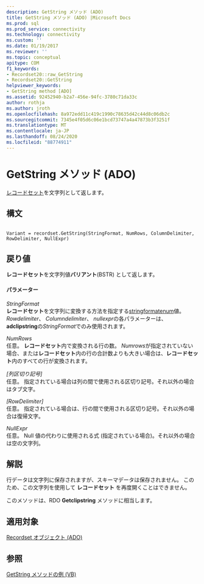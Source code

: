 ```yaml
---
description: GetString メソッド (ADO)
title: GetString メソッド (ADO) |Microsoft Docs
ms.prod: sql
ms.prod_service: connectivity
ms.technology: connectivity
ms.custom: ''
ms.date: 01/19/2017
ms.reviewer: ''
ms.topic: conceptual
apitype: COM
f1_keywords:
- Recordset20::raw_GetString
- Recordset20::GetString
helpviewer_keywords:
- GetString method [ADO]
ms.assetid: 92452940-b2a7-456e-94fc-3780c71da33c
author: rothja
ms.author: jroth
ms.openlocfilehash: 8a972edd11c419c1990c78635d42c44d8c06db2c
ms.sourcegitcommit: 7345e4f05d6c06e1bcd73747a4a47873b3f3251f
ms.translationtype: MT
ms.contentlocale: ja-JP
ms.lasthandoff: 08/24/2020
ms.locfileid: "88774911"
---
```

# <a name="getstring-method-ado"></a>GetString メソッド (ADO)
[レコードセット](./recordset-object-ado.md)を文字列として返します。  
  
## <a name="syntax"></a>構文  
  
```  
  
Variant = recordset.GetString(StringFormat, NumRows, ColumnDelimiter, RowDelimiter, NullExpr)  
```  
  
## <a name="return-value"></a>戻り値  
 **レコードセット**を文字列値**バリアント**(BSTR) として返します。  
  
#### <a name="parameters"></a>パラメーター  
 *StringFormat*  
 **レコードセット**を文字列に変換する方法を指定する[stringformatenum](./stringformatenum.md)値。 *Rowdelimiter*、 *Columndelimiter*、 *nullexpr*の各パラメーターは、 **adclipstring**の*StringFormat*でのみ使用されます。  
  
 *NumRows*  
 任意。 **レコードセット**内で変換される行の数。 *Numrows*が指定されていない場合、または**レコードセット**内の行の合計数よりも大きい場合は、**レコードセット**内のすべての行が変換されます。  
  
 *[列区切り記号]*  
 任意。 指定されている場合は列の間で使用される区切り記号。それ以外の場合はタブ文字。  
  
 *[RowDelimiter]*  
 任意。 指定されている場合は、行の間で使用される区切り記号。それ以外の場合は復帰文字。  
  
 *NullExpr*  
 任意。 Null 値の代わりに使用される式 (指定されている場合)。それ以外の場合は空の文字列。  
  
## <a name="remarks"></a>解説  
 行データは文字列に保存されますが、スキーマデータは保存されません。 このため、この文字列を使用して **レコードセット** を再度開くことはできません。  
  
 このメソッドは、RDO **Getclipstring** メソッドに相当します。  
  
## <a name="applies-to"></a>適用対象  
 [Recordset オブジェクト (ADO)](./recordset-object-ado.md)  
  
## <a name="see-also"></a>参照  
 [GetString メソッドの例 (VB)](./getstring-method-example-vb.md)